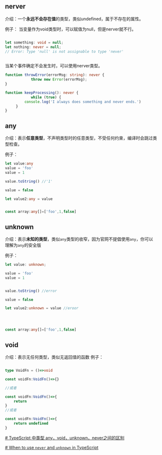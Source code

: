 



## nerver
介绍：一个**永远不会存在值**的类型，类似undefined，属于不存在的属性。

例子：
当变量作为void类型时，可以赋值为null，但是nerver就不行。

```ts

let something: void = null;
let nothing: never = null; 
// Error: Type 'null' is not assignable to type 'never'
  
```

当某个事件确定不会发生时，可以使用nerver类型。
```ts
function throwError(errorMsg: string): never { 
            throw new Error(errorMsg); 
} 

function keepProcessing(): never { 
            while (true) { 
         console.log('I always does something and never ends.')
     }
} 
```

## any

介绍：表示**任意类型**，不声明类型时的任意类型，不受任何约束，编译时会跳过类型检查。

例子：

```ts
let value:any  
value = 'foo' 
value = 1

value.toString() //'1'

value = false

let value2:any = value


const array:any[]=['foo',1,false]

```


## unknown

介绍：表示**未知的类型**，类似`any`类型的收窄，因为官网不提倡使用`any`，你可以理解为`any`的安全版

例子：

```ts
let value: unknown;

value = 'foo' 
value = 1


value.toString() //error

value = false

let value2:unknown = value //eroor




const array:any[]=['foo',1,false]

```



## void
介绍：表示无任何类型，类似无返回值的函数
例子：

```ts

type VoidFn = ()=>void

const voidFn:VoidFn()=>{}

//或者

const voidFn:VoidFn()=>{
	return 
}
//或者

const voidFn:VoidFn()=>{
	return undefined
}


```





[# TypeScript 中类型 any，void，unknown，never之间的区别](https://blog.csdn.net/KNIGH_YUN/article/details/115412962)

[# When to use `never` and `unknown` in TypeScript](https://blog.logrocket.com/when-to-use-never-and-unknown-in-typescript-5e4d6c5799ad/)